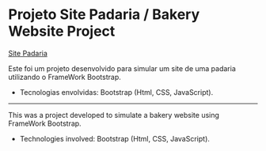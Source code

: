 # Projeto Site Padaria / Bakery Website Project

[Site Padaria](https://i.imgur.com/BLMkh5q.png)

Este foi um projeto desenvolvido para simular um site de uma padaria utilizando o FrameWork Bootstrap.

* Tecnologias envolvidas: Bootstrap (Html, CSS, JavaScript).

----------------------------------------------------------

This was a project developed to simulate a bakery website using FrameWork Bootstrap.

* Technologies involved: Bootstrap (Html, CSS, JavaScript).
